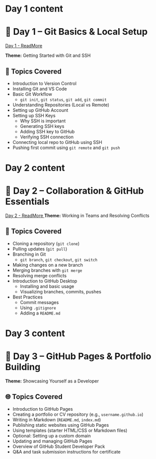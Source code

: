 ﻿# Day 1 content
# 📅 Day 1 – Git Basics & Local Setup
[Day 1 - ReadMore ](./day1.md)

**Theme:** Getting Started with Git and SSH
## 🔧 Topics Covered
- Introduction to Version Control
- Installing Git and VS Code
- Basic Git Workflow
  - `git init`, `git status`, `git add`, `git commit`
- Understanding Repositories (Local vs Remote)
- Setting up GitHub Account
- Setting up SSH Keys
  - Why SSH is important
  - Generating SSH keys
  - Adding SSH key to GitHub
  - Verifying SSH connection
- Connecting local repo to GitHub using SSH
- Pushing first commit using `git remote` and `git push`

# Day 2 content
# 📅 Day 2 – Collaboration & GitHub Essentials
[Day 2 - ReadMore ](./day2.md)
**Theme:** Working in Teams and Resolving Conflicts

## 🤝 Topics Covered
- Cloning a repository (`git clone`)
- Pulling updates (`git pull`)
- Branching in Git
  - `git branch`, `git checkout`, `git switch`
- Making changes on a new branch
- Merging branches with `git merge`
- Resolving merge conflicts
- Introduction to GitHub Desktop
  - Installing and basic usage
  - Visualizing branches, commits, pushes
- Best Practices
  - Commit messages
  - Using `.gitignore`
  - Adding a `README.md`

# Day 3 content
# 📅 Day 3 – GitHub Pages & Portfolio Building
**Theme:** Showcasing Yourself as a Developer

## 🌐 Topics Covered
- Introduction to GitHub Pages
- Creating a portfolio or CV repository (e.g., `username.github.io`)
- Writing in Markdown (`README.md`, `index.md`)
- Publishing static websites using GitHub Pages
- Using templates (starter HTML/CSS or Markdown files)
- Optional: Setting up a custom domain
- Updating and managing GitHub Pages
- Overview of GitHub Student Developer Pack
- Q&A and task submission instructions for certificate
